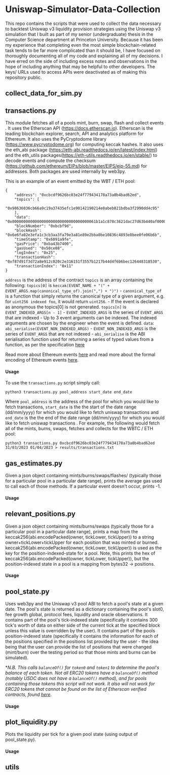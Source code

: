 # Uniswap-Simulator-Data-Collection

This repo contains the scripts that were used to collect the data necessary to backtest Uniswap v3 liquidity provision strategies using the Uniswap v3 simulation that I built as part of my senior (undergraduate) thesis in the Computer Science department at Princeton University. Because it has been my experience that completing even the most simple blockchain-related task tends to be far more complicated than it should be, I have focused on thoroughly documenting all of my code and explaining all of my decisions. I have erred on the side of including excess notes and observations in the hope of including anything that may be helpful to other developers. The keys/ URLs used to access APIs were deactivated as of making this repository public.

## collect_data_for_sim.py

## transactions.py
This module fetches all of a pools mint, burn, swap, flash and collect events . It uses the Etherscan API (https://docs.etherscan.io). Etherscan is the leading blockchain explorer, search, API and analytics platform for Ethereum. It also uses the PyCryptodome library (https://www.pycryptodome.org) for computing keccak hashes. It also uses the eth_abi package (https://eth-abi.readthedocs.io/en/latest/index.html) and the eth_utils packages(https://eth-utils.readthedocs.io/en/stable/) to decode events and compute the checksum (https://github.com/ethereum/EIPs/blob/master/EIPS/eip-55.md) for addresses. Both packages are used internally by web3py.

This is an example of an event emitted by the WBT / ETH pool:

```
{
    "address": "0xcbcdf9626bc03e24f779434178a73a0b4bad62ed",
    "topics": [
        "0x98636036cb66a9c19a37435efc1e90142190214e8abeb821bdba3f2990dd4c95"
    ],
    "data": "0x0000000000000000000000000000000000061b1a1c878c3621dac27d63b440af000000000000000000000000000000000000000000000000000000000003efd5",
    "blockNumber": "0xbcbf9d",
    "blockHash": "0x6e6fa02e3efa1c3cb3aa3fa79e3a81e89e2bba0be10836c4893e8bee0fe06b6b",
    "timeStamp": "0x6091a9fe",
    "gasPrice": "0xba43b7400",
    "gasUsed": "0x50ce08",
    "logIndex": "0x25",
    "transactionHash": "0xf87d91f3d72a8e912c020c2e316151f3557b1217b44d4f6b6bec126448318530",
    "transactionIndex": "0x11"
}
```

`address` is the address of the contract
`topics` is an array containing the following:
`topics[0]` is `keccak(EVENT_NAME + "(" + EVENT_ARGS.map(canonical_type_of).join(",") + ")")` 
    - `canonical_type_of` is a function that simply returns the canonical type of a given argument, e.g. for `uint256 indexed foo`, it would return `uint256`. 
    - If the event is declared as anonymous the topics[0] is not generated.
`topics[n]` is `EVENT_INDEXED_ARGS[n - 1]` 
    - `EVENT_INDEXED_ARGS` is the series of `EVENT_ARGS` that are indexed
    - Up to 3 event arguments can be indexed. The indexed arguments are chosen by the engineer when the event is defined.
`data`: `abi_serialise(EVENT_NON_INDEXED_ARGS)` 
    - `EVENT_NON_INDEXED_ARGS` is the series of `EVENT_ARGS` that are not indexed
    -  `abi_serialise` is the ABI serialisation function used for returning a series of typed values from a function, as per the specification [here](https://docs.soliditylang.org/en/v0.8.17/abi-spec.html#formal-specification-of-the-encoding)



Read more about Ethereum events [here](https://docs.soliditylang.org/en/v0.8.17/abi-spec.html#events) and read more about the formal encoding of Ethereum events [here](https://docs.soliditylang.org/en/v0.8.17/abi-spec.html#formal-specification-of-the-encoding).

#### Usage
To use the `transactions.py` script simply call:
```
python3 transactions.py pool_address start_date end_date
```

Where `pool_address` is the address of the pool for which you would like to fetch transactions, `start_date` is the the start of the date range (dd/mm/yyyy) for which you would like to fetch uniswap transactions and `end_date` is the the end of the date range (dd/mm/yyyy) for which you would like to fetch uniswap transactions . For example, the following would fetch all of the mints, burns, swaps, fetches and collects for the WBTC / ETH pool:

```
python3 transactions.py 0xcbcdf9626bc03e24f779434178a73a0b4bad62ed 31/03/2023 01/04/2023 > results/transactions.txt
```

## gas_estimates.py
Given a json object containing mints/burns/swaps/flashes/ (typically those for a particular pool in a particular date range), prints the average gas used to call each of those methods. If a particular event doesn't occur, prints -1.

#### Usage

## relevant_positions.py
Given a json object containing mints/burns/swaps (typically those for a particular pool in a particular date range), prints a map from the keccak256(abi.encodePacked(owner, tickLower, tickUpper)) to a string owner+tickLower+tickUpper for each position that was minted or burned. keccak256(abi.encodePacked(owner, tickLower, tickUpper)) is used as the key for the position-indexed-state for a pool. Note, this prints the hex of keccak256(abi.encodePacked(owner, tickLower, tickUpper)), but the position-indexed state in a pool is a mapping from bytes32 -> positions.

#### Usage

## pool_state.py
Uses web3py and the Uniswap v3 pool ABI to fetch a pool's state at a given date. The pool's state is returned as a dictionary containing the pool's slot0, fee growth global, protocol fees, liquidity and oracle observations. It contains part of the pool's tick-indexed state (specifically it contains 300 tick's worth of data on either side of the current tick at the specified block unless this value is overridden by the user). It contains part of the pools position-indexed state (specifically it contains the information for each of the positions specified in the positions list provided by the user - the idea being that the user can provide the list of positions that were changed (mint/burn) over the testing period so that those mints and burns can be simulated).

**N.B. This calls `balanceOf()` for `token0` and `token1` to determine the pool's balance of each token. Not all ERC20 tokens have a `balanceOf()` method (notably USDC does not have a `balanceOf()` method), and for pools containing those tokens this script will not work. It also will not work for ERC20 tokens that cannot be found on the list of Etherscan verified contracts, found [here](https://etherscan.io/contractsVerified).* 

#### Usage

## plot_liquidity.py
Plots the liquidity per tick for a given pool state (using output of pool_state.py).

#### Usage

## utils
